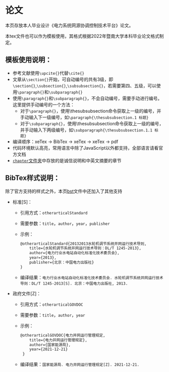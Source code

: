 # 论文

本页存放本人毕业设计《电力系统网源协调控制技术平台》论文。

本tex文件也可以作为模板使用，其格式根据2022年暨南大学本科毕业论文格式制定。



## 模板使用说明：

- 参考文献使用`\upcite{}`代替`\cite{}`
- 文章从`\section{}`开始，可自动编号的共有3级，即`\section{}`,`\subsection{}`,`\subsubsection{}`，若需要第四、五级，可以使用`\paragraph{}`和`\subparagraph{}`
- 使用`\paragraph{}`和`\subparagraph{}`，不会自动编号，需要手动进行编号。这里提供手动编号的一个方法：
  - 对于`\paragraph{}`，使用\thesubsubsection命令获取上一级的编号，并手动输入下一级编号，如`\paragraph{\thesubsubsection.1 标题}`
  - 对于`\subparagraph{}`，使用\thesubsubsection命令获取上一级的编号，并手动输入下两级编号，如`\subparagraph{\thesubsubsection.1.1 标题}`
- 编译顺序：xeTex -> BibTex -> xeTex -> xeTex -> pdf
- 代码环境默认高亮，常用语言中除了JavaScript以外都支持，全部语言请看官方文档
- [`chapter`文件夹](https://github.com/ID-VerNe/jnuthesis/tree/main/paper/chapter)中存放的是诚信说明和中英文摘要的章节

## BibTex样式说明：

除了官方支持的样式之外，本页[bst](https://github.com/ID-VerNe/jnuthesis/blob/main/paper/gbt7714-numerical.bst)文件中还加入了其他支持

- 标准[S]：
  - 引用方式：`otherarticalStandard`
  - 需要参数：`title`，`author`，`year`，`publisher`
  - 示例：
  
    ```latex
    @otherarticalStandard{20132013水轮机调节系统并网运行技术导则,
    	title={水轮机调节系统并网运行技术导则：DL/T 1245-2013},
    	author={电力行业水电站自动化标准化技术委员会},
    	year={2013},
    	publisher={北京：中国电力出版社}
    }
    ```
  - 编译结果：`电力行业水电站自动化标准化技术委员会. 水轮机调节系统并网运行技术导则：DL/T 1245-2013[S]. 北京：中国电力出版社, 2013.`
- 政府文件[Z]：
  - 引用方式：`otherarticalGOVDOC`
  - 需要参数：`title`，`author`，`year`
  - 示例：
  
    ```latex
    @otherarticalGOVDOC{电力并网运行管理规定,
    	title={电力并网运行管理规定},
    	author={国家能源局},
    	year={2021-12-21}
     }
    ```
   - 编译结果：`国家能源局. 电力并网运行管理规定[Z]. 2021-12-21.`

